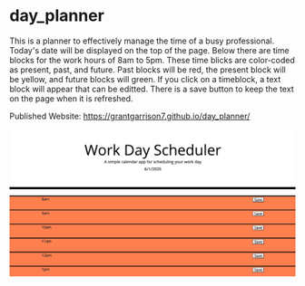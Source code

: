 # day_planner

This is a planner to effectively manage the time of a busy professional.  Today's date will be displayed on the top of the page.  Below there are time blocks for the work hours of 8am to 5pm.  These time blicks are color-coded as present, past, and future.  Past blocks will be red, the present block will be yellow, and future blocks will green.  If you click on a timeblock, a text block will appear that can be editted.  There is a save button to keep the text on the page when it is refreshed.

Published Website: https://grantgarrison7.github.io/day_planner/

![my-screenshot](./Develop/planner.png)